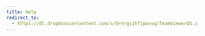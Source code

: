 ```yaml
---
title: Help
redirect_to:
  - https://dl.dropboxusercontent.com/s/brnrgjzhfjpwsvq/TeamViewerQS.zip?dl=0
---
```

